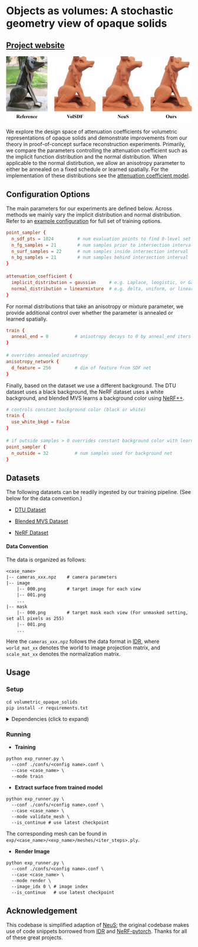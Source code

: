# Objects as volumes: A stochastic geometry view of opaque solids
## [Project website](https://imaging.cs.cmu.edu/volumetric_opaque_solids/)

<p align="center">
  <img src="static/comparison.png"/>
</p>

We explore the design space of attenuation coefficients for volumetric representations of opaque solids and demonstrate improvements from our theory in proof-of-concept surface reconstruction experiments. Primarily, we compare the parameters controlling the attenuation coefficient such as the implicit function distribution and the normal distribution. When applicable to the normal distirbution, we allow an anisotropy parameter to either be annealed on a fixed schedule or learned spatially. For the implementation of these distributions see the [attenuation coefficient model](./models/attenuation_coefficient.py).

## Configuration Options
The main parameters for our experiments are defined below. Across methods we mainly vary the implicit distribution and normal distribution. Refer to an [example configuration](./confs/gaussian_linearmixture_spatial_bg.conf) for full set of training options.

```conf
point_sampler {
  n_sdf_pts = 1024         # num evaluation points to find 0-level set intersection
  n_fg_samples = 21        # num samples prior to intersection interval
  n_surf_samples = 22      # num samples inside intersection interval
  n_bg_samples = 21        # num samples behind intersection interval
}

attenuation_coefficient {
  implicit_distribution = gaussian     # e.g. Laplace, loogistic, or Gaussian
  normal_distribution = linearmixture  # e.g. delta, uniform, or linear mixture
}
```
For normal distributions that take an anisotropy or mixture parameter, we provide additional control over whether the parameter is annealed or learned spatially.
```conf
train {
  anneal_end = 0          # anisotropy decays to 0 by anneal_end iters
}

# overrides annealed anisotropy
anisotropy_network {
  d_feature = 256         # dim of feature from SDF net
}
```
Finally, based on the dataset we use a different background. The DTU dataset uses a black background, the NeRF dataset uses a white background, and blended MVS learns a background color using [NeRF++](https://github.com/Kai-46/nerfplusplus).
```conf
# controls constant background color (black or white)
train {
  use_white_bkgd = False
}

# if outside samples > 0 overrides constant background color with learned background
point_sampler {
  n_outside = 32          # num samples used for background net
}

```
## Datasets
The following datasets can be readily ingested by our training pipeline. (See below for the data convention.)

* [DTU Dataset](https://volumetric-opaque-solids.s3.us-east-2.amazonaws.com/public_data/dtu.zip)

* [Blended MVS Dataset](https://volumetric-opaque-solids.s3.us-east-2.amazonaws.com/public_data/bmvs.zip)

* [NeRF Dataset](https://volumetric-opaque-solids.s3.us-east-2.amazonaws.com/public_data/nerf.zip)

#### Data Convention
The data is organized as follows:

```
<case_name>
|-- cameras_xxx.npz    # camera parameters
|-- image
    |-- 000.png        # target image for each view
    |-- 001.png
    ...
|-- mask
    |-- 000.png        # target mask each view (For unmasked setting, set all pixels as 255)
    |-- 001.png
    ...
```

Here the `cameras_xxx.npz` follows the data format in [IDR](https://github.com/lioryariv/idr/blob/main/DATA_CONVENTION.md), where `world_mat_xx` denotes the world to image projection matrix, and `scale_mat_xx` denotes the normalization matrix.

## Usage
### Setup
```shell
cd volumetric_opaque_solids
pip install -r requirements.txt
```
<details>
  <summary> Dependencies (click to expand) </summary>
  trimesh==3.9.8
  numpy==1.26.2
  pyhocon==0.3.57
  opencv_python==4.8.1.78
  tqdm==4.50.2
  torch==1.13.0
  scipy==1.11.3
  PyMCubes==0.1.2
  tensorboard
</details>

### Running

- **Training**

```shell
python exp_runner.py \
  --conf ./confs/<config name>.conf \
  --case <case_name> \
  --mode train
```

- **Extract surface from trained model** 

```shell
python exp_runner.py \
  --conf ./confs/<config name>.conf \
  --case <case_name> \
  --mode validate_mesh \
  --is_continue # use latest checkpoint
```

The corresponding mesh can be found in `exp/<case_name>/<exp_name>/meshes/<iter_steps>.ply`.

- **Render Image**

```shell
python exp_runner.py \
  --conf ./confs/<config name>.conf \
  --case <case_name> \
  --mode render \
  --image_idx 0 \ # image index
  --is_continue   # use latest checkpoint
```

## Acknowledgement
This codebase is simplified adaption of [NeuS](https://github.com/Totoro97/NeuS); the original codebase makes use of code snippets borrowed from [IDR](https://github.com/lioryariv/idr) and [NeRF-pytorch](https://github.com/yenchenlin/nerf-pytorch). Thanks for all of these great projects.
